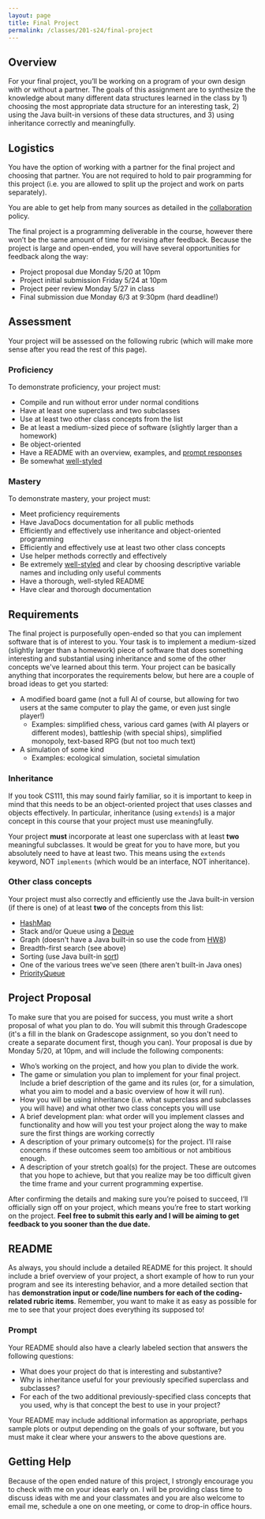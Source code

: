 ```yaml
---
layout: page
title: Final Project
permalink: /classes/201-s24/final-project
---
```


## Overview
For your final project, you’ll be working on a program of your own design with or without a partner. 
The goals of this assignment are to synthesize the knowledge about many different data structures learned in the class by 1) choosing the most appropriate data structure for an interesting task, 2) using the Java built-in versions of these data structures, and 3) using inheritance correctly and meaningfully.

## Logistics
You have the option of working with a partner for the final project and choosing that partner. You are not required to hold to pair programming for this project (i.e. you are allowed to split up the project and work on parts separately).

You are able to get help from many sources as detailed in the [collaboration](collaboration) policy.

The final project is a programming deliverable in the course, however there won’t be the same amount of time for revising after feedback. Because the project is large and open-ended, you will have several opportunities for feedback along the way:

* Project proposal due Monday 5/20 at 10pm
* Project initial submission Friday 5/24 at 10pm
* Project peer review Monday 5/27 in class
* Final submission due Monday 6/3 at 9:30pm (hard deadline!)

## Assessment
Your project will be assessed on the following rubric (which will make more sense after you read the rest of this page).

### Proficiency
To demonstrate proficiency, your project must:

* Compile and run without error under normal conditions
* Have at least one superclass and two subclasses
* Use at least two other class concepts from the list
* Be at least a medium-sized piece of software (slightly larger than a homework)
* Be object-oriented
* Have a README with an overview, examples, and [prompt responses](#prompt)
* Be somewhat [well-styled](style-reference)

### Mastery
To demonstrate mastery, your project must:
* Meet proficiency requirements
* Have JavaDocs documentation for all public methods
* Efficiently and effectively use inheritance and object-oriented programming
* Efficiently and effectively use at least two other class concepts
* Use helper methods correctly and effectively
* Be extremely [well-styled](style-reference) and clear by choosing descriptive variable names and including only useful comments 
* Have a thorough, well-styled README 
* Have clear and thorough documentation

## Requirements
The final project is purposefully open-ended so that you can implement software that is of interest to you. Your task is to implement a medium-sized (slightly larger than a homework) piece of software that does something interesting and substantial using inheritance and some of the other concepts we've learned about this term. Your project can be basically anything that incorporates the requirements below, but here are a couple of broad ideas to get you started:

* A modified board game (not a full AI of course, but allowing for two users at the same computer to play the game, or even just single player!)
    * Examples: simplified chess, various card games (with AI players or different modes), battleship (with special ships), simplified monopoly, text-based RPG (but not too much text)
* A simulation of some kind 
    * Examples: ecological simulation, societal simulation

### Inheritance
If you took CS111, this may sound fairly familiar, so it is important to keep in mind that this needs to be an object-oriented project that uses classes and objects effectively. In particular, inheritance (using `extends`) is a major concept in this course that your project must use meaningfully. 

Your project **must** incorporate at least one superclass with at least **two** meaningful subclasses. It would be great for you to have more, but you absolutely need to have at least two. This means using the `extends` keyword, NOT `implements` (which would be an interface, NOT inheritance).

### Other class concepts
Your project must also correctly and efficiently use the Java built-in version (if there is one) of at least **two** of the concepts from this list:

* [HashMap](https://docs.oracle.com/javase/8/docs/api/java/util/HashMap.html)
* Stack and/or Queue using a [Deque](https://docs.oracle.com/javase/7/docs/api/java/util/Deque.html)
* Graph (doesn't have a Java built-in so use the code from [HW8](hw8))
* Breadth-first search (see above)
* Sorting (use Java built-in [sort](https://docs.oracle.com/javase/7/docs/api/java/util/Collections.html))
* One of the various trees we've seen (there aren't built-in Java ones)
* [PriorityQueue](https://docs.oracle.com/javase/7/docs/api/java/util/PriorityQueue.html)

## Project Proposal
To make sure that you are poised for success, you must write a short proposal of what you plan to do. 
You will submit this through Gradescope (it's a fill in the blank on Gradescope assignment, so you don't need to create a separate document first, though you can). 
Your proposal is due by Monday 5/20, at 10pm, and will include the following components:

* Who’s working on the project, and how you plan to divide the work.
* The game or simulation you plan to implement for your final project. Include a brief description of the game and its rules (or, for a simulation, what you aim to model and a basic overview of how it will run).
* How you will be using inheritance (i.e. what superclass and subclasses you will have) and what other two class concepts you will use
* A brief development plan: what order will you implement classes and functionality and how will you test your project along the way to make sure the first things are working correctly
* A description of your primary outcome(s) for the project. I’ll raise concerns if these outcomes seem too ambitious or not ambitious enough.
* A description of your stretch goal(s) for the project. These are outcomes that you hope to achieve, but that you realize may be too difficult given the time frame and your current programming expertise.

After confirming the details and making sure you’re poised to succeed, I’ll officially sign off on your project, which means you’re free to start working on the project. **Feel free to submit this early and I will be aiming to get feedback to you sooner than the due date.**

## README
As always, you should include a detailed README for this project. 
It should include a brief overview of your project, a short example of how to run your program and see its interesting behavior, and a more detailed section that has **demonstration input or code/line numbers for each of the coding-related rubric items**. Remember, you want to make it as easy as possible for me to see that your project does everything its supposed to!


### Prompt
Your README should also have a clearly labeled section that answers the following questions:

* What does your project do that is interesting and substantive?
* Why is inheritance useful for your previously specified superclass and subclasses?
* For each of the two additional previously-specified class concepts that you used, why is that concept the best to use in your project?

Your README may include additional information as appropriate, perhaps sample plots or output depending on the goals of your software, but you must make it clear where your answers to the above questions are.

## Getting Help
Because of the open ended nature of this project, I strongly encourage you to check with me on your ideas early on. I will be providing class time to discuss ideas with me and your classmates and you are also welcome to email me, schedule a one on one meeting, or come to drop-in office hours. 


